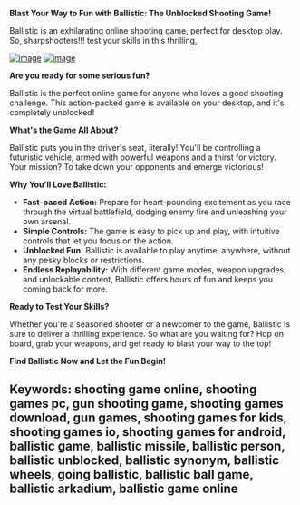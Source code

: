 **Blast Your Way to Fun with Ballistic: The Unblocked Shooting Game!**


Ballistic is an exhilarating online shooting game, perfect for desktop play. So, sharpshooters!!! test your skills in this thrilling, 


[![image](https://github.com/user-attachments/assets/eb25b681-723d-477b-a8bf-c789442de03b)](https://online-generator.github.io/unblockedgames/Ballistic-unblocked-game/)
[![image](https://github.com/user-attachments/assets/4eaaa5f5-4bb3-4fef-a9d3-f2280f529c2d)](https://online-generator.github.io/unblockedgames/Ballistic-unblocked-game/)

**Are you ready for some serious fun?** 

Ballistic is the perfect online game for anyone who loves a good shooting challenge. This action-packed game is available on your desktop, and it's completely unblocked!  

**What's the Game All About?**

Ballistic puts you in the driver's seat, literally!  You'll be controlling a futuristic vehicle, armed with powerful weapons and a thirst for victory.  Your mission? To take down your opponents and emerge victorious! 

**Why You'll Love Ballistic:**

* **Fast-paced Action:**  Prepare for heart-pounding excitement as you race through the virtual battlefield, dodging enemy fire and unleashing your own arsenal.
* **Simple Controls:**  The game is easy to pick up and play, with intuitive controls that let you focus on the action.  
* **Unblocked Fun:**  Ballistic is available to play anytime, anywhere, without any pesky blocks or restrictions. 
* **Endless Replayability:**  With different game modes, weapon upgrades, and unlockable content,  Ballistic offers hours of fun and keeps you coming back for more.

**Ready to Test Your Skills?**

Whether you're a seasoned shooter or a newcomer to the game, Ballistic is sure to deliver a thrilling experience.  So what are you waiting for?  Hop on board, grab your weapons, and get ready to blast your way to the top! 

**Find Ballistic Now and Let the Fun Begin!**

## Keywords: shooting game online, shooting games pc, gun shooting game, shooting games download, gun games, shooting games for kids, shooting games io, shooting games for android, ballistic game, ballistic missile, ballistic person, ballistic unblocked, ballistic synonym, ballistic wheels, going ballistic, ballistic ball game, ballistic arkadium, ballistic game online


